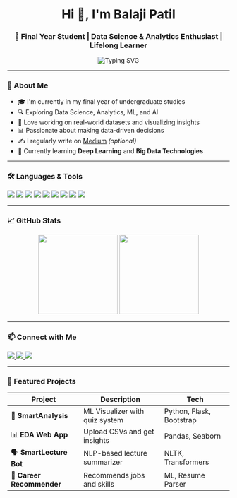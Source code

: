 <h1 align="center">Hi 👋, I'm Balaji Patil</h1>
<h3 align="center">🚀 Final Year Student | Data Science & Analytics Enthusiast | Lifelong Learner</h3>

<p align="center">
  <img src="https://readme-typing-svg.demolab.com?font=JetBrains+Mono&duration=2500&pause=800&color=00BFFF&center=true&vCenter=true&multiline=true&width=550&lines=Final+Year+Student+in+Data+Science;Exploring+Machine+Learning+and+AI;Transforming+Data+into+Decisions;Lifelong+Learner+%7C+Code+%26+Curiosity" alt="Typing SVG" />
</p>


---

### 🌟 About Me

- 🎓 I'm currently in my final year of undergraduate studies  
- 🔍 Exploring Data Science, Analytics, ML, and AI  
- 🧠 Love working on real-world datasets and visualizing insights  
- 📊 Passionate about making data-driven decisions  
- ✍️ I regularly write on [Medium](#) *(optional)*  
- 🌱 Currently learning **Deep Learning** and **Big Data Technologies**

---

### 🛠️ Languages & Tools

<p align="left">
  <img src="https://img.shields.io/badge/Python-3776AB?style=for-the-badge&logo=python&logoColor=white" />
  <img src="https://img.shields.io/badge/SQL-025E8C?style=for-the-badge&logo=sqlite&logoColor=white" />
  <img src="https://img.shields.io/badge/R-276DC3?style=for-the-badge&logo=r&logoColor=white" />
  <img src="https://img.shields.io/badge/Pandas-150458?style=for-the-badge&logo=pandas&logoColor=white" />
  <img src="https://img.shields.io/badge/Numpy-013243?style=for-the-badge&logo=numpy&logoColor=white" />
  <img src="https://img.shields.io/badge/Scikit--Learn-F7931E?style=for-the-badge&logo=scikit-learn&logoColor=white" />
  <img src="https://img.shields.io/badge/Matplotlib-11557C?style=for-the-badge&logo=plotly&logoColor=white" />
  <img src="https://img.shields.io/badge/PowerBI-F2C811?style=for-the-badge&logo=powerbi&logoColor=black" />
  <img src="https://img.shields.io/badge/Tableau-E97627?style=for-the-badge&logo=tableau&logoColor=white" />
</p>

---

### 📈 GitHub Stats

<p align="center">
  <img src="https://github-readme-stats.vercel.app/api?username=balajipatil27&show_icons=true&theme=tokyonight" height="180" />
  <img src="https://github-readme-stats.vercel.app/api/top-langs/?username=balajipatil27&layout=compact&theme=tokyonight" height="180"/>
</p>

---

### 📫 Connect with Me

<p align="left">
  <a href="https://www.linkedin.com/in/balajipatil2703/" target="_blank">
    <img src="https://img.shields.io/badge/LinkedIn-blue?style=for-the-badge&logo=linkedin&logoColor=white" />
  </a>
  <a href="balajipatilstudy@gmail.com">
    <img src="https://img.shields.io/badge/Gmail-D14836?style=for-the-badge&logo=gmail&logoColor=white" />
  </a>
  <a href="http://balajipatilportfolio.netlify.app">
    <img src="https://img.shields.io/badge/Portfolio-000?style=for-the-badge&logo=vercel&logoColor=white" />
  </a>
</p>

---

### 🌟 Featured Projects

| Project | Description | Tech |
|--------|-------------|------|
| 🧠 **SmartAnalysis** | ML Visualizer with quiz system | Python, Flask, Bootstrap |
| 📊 **EDA Web App** | Upload CSVs and get insights | Pandas, Seaborn |
| 🗣️ **SmartLecture Bot** | NLP-based lecture summarizer | NLTK, Transformers |
| 🧭 **Career Recommender** | Recommends jobs and skills | ML, Resume Parser |

